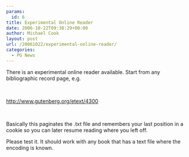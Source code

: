 ```yaml
---
params:
  id: 6
title: Experimental Online Reader
date: 2006-10-22T09:38:29+00:00
author: Michael Cook
layout: post
url: /20061022/experimental-online-reader/
categories:
  - PG News
---
```

<p align="left">
  There is an experimental online reader available. Start from any bibliographic record page, e.g.
</p>

<p class="MsoPlainText">
  &nbsp;
</p>

<p class="MsoPlainText">
  <a href="http://www.gutenberg.org/etext/4300" target="_blank">http://www.gutenberg.org/etext/4300</a>
</p>

<p class="MsoPlainText">
  &nbsp;
</p>

<p class="MsoPlainText">
  Basically this paginates the .txt file and remembers your last position in a cookie so you can later resume reading where you left off.
</p>

<p class="MsoPlainText">
  Please test it. It should work with any book that has a text file where the encoding is known.
</p>

<!--more-->
